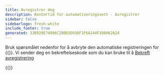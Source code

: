 ```yaml
---
title: Avregistrer deg
description: Kontortid for automatiseringssett - Avregistrer
sidebar: false
sidebarlogo: fresh-white
include_footer: true
generated: 33B929E74896C20B83D938F1F6A144F398062624
---
```


Bruk spørsmålet nedenfor for å avbryte den automatiske registreringen for {{<product-name>}}. Vi sender deg en bekreftelseskode som du kan bruke til å [Bekreft avregistrering](/nb/office-hours/unregister-confirm)

{{<questions name="/content/nb/office-hours/unregister.json" completed="Takk for at du fullførte spørsmål om avregistrering" shownavigationbuttons="false" locale="nb">}}
